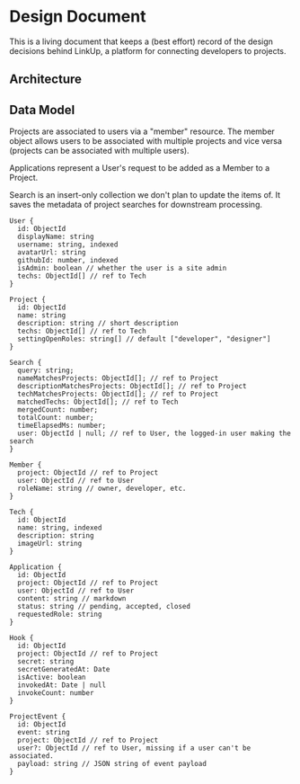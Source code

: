 # Design Document

This is a living document that keeps a (best effort) record of the design decisions behind LinkUp, a platform for connecting developers to projects.

## Architecture

## Data Model

Projects are associated to users via a "member" resource.
The member object allows users to be associated with multiple projects and
vice versa (projects can be associated with multiple users).

Applications represent a User's request to be added as a Member to a Project.

Search is an insert-only collection we don't plan to update the items of.
It saves the metadata of project searches for downstream processing.

```
User {
  id: ObjectId
  displayName: string
  username: string, indexed
  avatarUrl: string
  githubId: number, indexed
  isAdmin: boolean // whether the user is a site admin
  techs: ObjectId[] // ref to Tech
}

Project {
  id: ObjectId
  name: string
  description: string // short description
  techs: ObjectId[] // ref to Tech
  settingOpenRoles: string[] // default ["developer", "designer"]
}

Search {
  query: string;
  nameMatchesProjects: ObjectId[]; // ref to Project
  descriptionMatchesProjects: ObjectId[]; // ref to Project
  techMatchesProjects: ObjectId[]; // ref to Project
  matchedTechs: ObjectId[]; // ref to Tech
  mergedCount: number;
  totalCount: number;
  timeElapsedMs: number;
  user: ObjectId | null; // ref to User, the logged-in user making the search
}

Member {
  project: ObjectId // ref to Project
  user: ObjectId // ref to User
  roleName: string // owner, developer, etc.
}

Tech {
  id: ObjectId
  name: string, indexed
  description: string
  imageUrl: string
}

Application {
  id: ObjectId
  project: ObjectId // ref to Project
  user: ObjectId // ref to User
  content: string // markdown
  status: string // pending, accepted, closed
  requestedRole: string
}

Hook {
  id: ObjectId
  project: ObjectId // ref to Project
  secret: string
  secretGeneratedAt: Date
  isActive: boolean
  invokedAt: Date | null
  invokeCount: number
}

ProjectEvent {
  id: ObjectId
  event: string
  project: ObjectId // ref to Project
  user?: ObjectId // ref to User, missing if a user can't be associated.
  payload: string // JSON string of event payload
}
```
